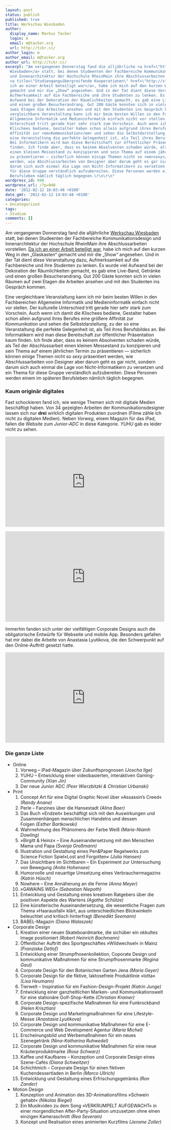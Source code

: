 ```yaml
---
layout: post
status: publish
published: true
title: Werkschau Wiesbaden
author:
  display_name: Markus Tacker
  login: m
  email: m@tacker.org
  url: http://tckr.cc/
author_login: m
author_email: m@tacker.org
author_url: http://tckr.cc/
excerpt: "Am vergangenen Donnerstag fand die alljährliche <a href=\"http://www.werkschau-wiesbaden.de/\">Werkschau
  Wiesbaden</a> statt, bei denen Studeenten der Fachbereiche Kommunikationsdesign
  und Innenarchitektur der Hochschule RheinMain ihre Abschlussarbeiten vorstellen.
  <a title=\"Studiengangsübergreifende Kooperationen\" href=\"http://studium.coderbyheart.de/studiengangsubergreifende-kooperationen\">Da
  ich an einer Arbeit beteiligt war</a>, habe ich mich auf den kurzen Weg in den „Glaskasten“
  gemacht und mir die „Show“ angesehen. Und in der Tat dient diese Veranstaltung dazu,
  Aufmerksamkeit auf die Fachbereiche und ihre Studenten zu lenken. Es wurde viel
  Aufwand bei der Dekoration der Räumlichkeiten gemacht, es gab eine Live-Band, Getränke
  und einen großen Besucherandrang. Gut 200 Gäste konnten sich in vielen Räumen auf
  zwei Etagen die Arbeiten ansehen und mit den Studenten ins Gespräch kommen.\r\n\r\nEine
  vergleichbare Veranstaltung kann ich mir beim besten Willen in den Fachbereichen
  Allgemeine Informatik und Medieninformatik einfach nicht vor stellen. Der kulturelle
  Unterschied tritt gerade hier sehr stark zum Vorschein. Auch wenn ich damit die
  Klischees bediene, Gestalter haben schon allein aufgrund ihres Berufes eine größere
  Affinität zur <em>Kommunikation</em> und sehen die Selbstdarstellung, zu der so
  eine Veranstaltung die perfekte Gelegenheit ist, als Teil ihres Berufsbildes an.
  Bei Informatikern wird man diese Bereitschaft zur öffentlicher Präsentation kaum
  finden. Ich finde aber, dass es keinem Absolventen schaden würde, als Teil der Abschlussarbeit
  einen kleinen Messestand zu konzipieren und sein Thema auf einem jährlichen Termin
  zu präsentieren — sicherlich können einige Themen nicht so <em>sexy</em> präsentiert
  werden, wie Abschlussarbeiten von Designer aber darum geht es gar nicht, sondern
  darum sich auch einmal die Lage von Nicht-Informatikern zu versetzen und ein Thema
  für diese Gruppe verständlich aufzubereiten. Diese Personen werden einem im späteren
  Berufsleben nämlich täglich begegnen.\r\n\r\n"
wordpress_id: 940
wordpress_url: /?p=940
date: '2012-02-12 16:03:48 +0100'
date_gmt: '2012-02-12 14:03:48 +0100'
categories:
- Uncategorized
tags:
- Studium
comments: []
---
```

<p>Am vergangenen Donnerstag fand die alljährliche <a href="http://www.werkschau-wiesbaden.de/">Werkschau Wiesbaden</a> statt, bei denen Studeenten der Fachbereiche Kommunikationsdesign und Innenarchitektur der Hochschule RheinMain ihre Abschlussarbeiten vorstellen. <a title="Studiengangsübergreifende Kooperationen" href="http://studium.coderbyheart.de/studiengangsubergreifende-kooperationen">Da ich an einer Arbeit beteiligt war</a>, habe ich mich auf den kurzen Weg in den „Glaskasten“ gemacht und mir die „Show“ angesehen. Und in der Tat dient diese Veranstaltung dazu, Aufmerksamkeit auf die Fachbereiche und ihre Studenten zu lenken. Es wurde viel Aufwand bei der Dekoration der Räumlichkeiten gemacht, es gab eine Live-Band, Getränke und einen großen Besucherandrang. Gut 200 Gäste konnten sich in vielen Räumen auf zwei Etagen die Arbeiten ansehen und mit den Studenten ins Gespräch kommen.</p>
<p>Eine vergleichbare Veranstaltung kann ich mir beim besten Willen in den Fachbereichen Allgemeine Informatik und Medieninformatik einfach nicht vor stellen. Der kulturelle Unterschied tritt gerade hier sehr stark zum Vorschein. Auch wenn ich damit die Klischees bediene, Gestalter haben schon allein aufgrund ihres Berufes eine größere Affinität zur <em>Kommunikation</em> und sehen die Selbstdarstellung, zu der so eine Veranstaltung die perfekte Gelegenheit ist, als Teil ihres Berufsbildes an. Bei Informatikern wird man diese Bereitschaft zur öffentlicher Präsentation kaum finden. Ich finde aber, dass es keinem Absolventen schaden würde, als Teil der Abschlussarbeit einen kleinen Messestand zu konzipieren und sein Thema auf einem jährlichen Termin zu präsentieren — sicherlich können einige Themen nicht so <em>sexy</em> präsentiert werden, wie Abschlussarbeiten von Designer aber darum geht es gar nicht, sondern darum sich auch einmal die Lage von Nicht-Informatikern zu versetzen und ein Thema für diese Gruppe verständlich aufzubereiten. Diese Personen werden einem im späteren Berufsleben nämlich täglich begegnen.</p>
<p><a id="more"></a><a id="more-940"></a></p>
<h3 class="textimage">Kaum originär digitales</h3>
<p>Fast schockieren fand ich, wie wenige Themen sich mit digitale Medien beschäftigt haben. Von 34 gezeigten Arbeiten der Kommunikationsdesigner lassen sich nur <strong>drei</strong> wirklich digitalen Produkten zuordnen (Filme zähle ich nicht zu digitalen Medien). Neben <em>Vorweg</em>, einem Magazin für das iPad, fallen die Website zum <em>Junior-ADC</em> in diese Kategorie. <em>YUHU</em> gab es leider nicht zu sehen.</p>
<p><iframe src="http://www.youtube.com/embed/MV93edu3N5w?rel=0" frameborder="0" width="500" height="284"></iframe></p>
<p><iframe src="http://www.youtube.com/embed/e_3kZNEHqqk?rel=0" frameborder="0" width="500" height="284"></iframe></p>
<p>Immerhin fanden sich unter der vielfältigen Corporate Designs auch die obligatorische Entwürfe für Webseite und mobile App. Besonders gefallen hat mir dabei die Arbeite von Anastasia Lyutikova, die den Schwerpunkt auf den Online-Auftritt gesetzt hatte.</p>
<p><iframe src="http://www.youtube.com/embed/jElV7H_KXoY?rel=0" frameborder="0" width="500" height="284"></iframe></p>
<h3 class="textimage">Die ganze Liste</h3>
<ul>
<li>Online
<ol>
<li>Vorweg – iPad-Magazin über Zukunftsprognosen <em>(Joscha Ilge)</em></li>
<li>YUHU – Entwicklung einer videobasierten, interaktiven Gaming-Community <em>(Xian Jin)</em></li>
<li>Der neue Junior ADC <em>(Peer Wierzbitzki &amp; Christian Urbanski)</em></li>
</ol>
</li>
<li>Print
<ol>
<li>Concept Art für eine Digital Graphic Novel über »Assassin’s Creed« <em>(Randy Anane)</em></li>
<li>Perle – Fanzines über die Hansestadt <em>(Alina Baer)</em></li>
<li>Das Buch »Endzeit« beschäftigt sich mit den Auswirkungen und Zusammenhängen menschlichen Handelns und dessen Folgen <em>(Esther Bartkowski)</em></li>
<li>Wahrnehmung des Phänomens der Farbe Weiß <em>(Marie-Niamh Dowling)</em></li>
<li>»Birgitt &amp; Heinz« – Eine Auseinandersetzung mit den Menschen Mama und Papa <em>(Svenja Großmann)</em></li>
<li>Illustration und Gestaltung eines Pen&amp;Paper Regelwerks zum Science Fiction Spiel»Lost and Forgotten« <em>(Julia Hansen)</em></li>
<li>Das Unsichtbare im Sichtbaren – Ein Experiment zur Untersuchung von Bewegung <em>(Anita Hohensee)</em></li>
<li>Humorvolle und neuartige Umsetzung eines Verbrauchermagazins <em>(Katrin Hüsch)</em></li>
<li>Nowhere – Eine Annäherung an die Ferne <em>(Anna Meyer)</em></li>
<li>»GAWAINS WEG« <em>(Sebastian Niepoth)</em></li>
<li>Entwicklung und Gestaltung eines kreativen Ratgebers über die positiven Aspekte des Wartens <em>(Agathe Schütze)</em></li>
<li>Eine künstlerische Auseinandersetzung, die wesentliche Fragen zum Thema »Haarausfall« klärt, aus unterschiedlichen Blickwinkeln beleuchtet und kritisch hinterfragt <em>(Benedikt Seemann)</em></li>
<li>BABEL-Magazin <em>(Diana Walaszek)</em></li>
</ol>
</li>
<li>Corporate Design
<ol>
<li>Kreation einer neuen Skateboardmarke, die sichüber ein okkultes Image positioniert <em>(Robert Heinrich Bachmann)</em></li>
<li>Öffentlicher Auftritt des Sportgeschäftes »Wildwechsel« in Mainz <em>(Franziska Detlof)</em></li>
<li>Entwicklung einer Strumpfhosenkollektion, Coporate Design und kommunikative Maßnahmen für eine Strumpfhosenmarke <em>(Regina Gaul)</em></li>
<li>Corporate Design für den Botanischen Garten Jena <em>(Maria Geyer)</em></li>
<li>Corporate Design für die fiktive, laktosefreie Produktlinie »lotta« <em>(Lisa Heumann)</em></li>
<li>Tierwelt – Inspiration für ein Fashion-Design-Projekt <em>(Katrin Junge)</em></li>
<li>Entwicklung einer ganzheitlichen Marken- und Kommunikationswelt für eine stationäre Golf-Shop-Kette <em>(Christian Kramer)</em></li>
<li>Corporate Design-spezifische Maßnahmen für eine Funkrockband <em>(Helen Krisztian)</em></li>
<li>Corporate Design und Marketingmaßnahmen für eine Lifestyle-Messe <em>(Anastasia Lyutikova)</em></li>
<li>Corporate Design und kommunikative Maßnahmen für eine E-Commerce und Web Development Agentur <em>(Maria Michel)</em></li>
<li>Erscheinungsbild und Werbemaßnahmen für ein neues Szenegetränk <em>(Nina-Katharina Ruhwedel)</em></li>
<li>Corporate Design und kommunikative Maßnahmen für eine neue Kräuterproduktmarke <em>(Rose Schwarz)</em></li>
<li>Kaffee und Kaufbares – Konzeption und Corporate Design eines Szene-Cafés <em>(Diana Schweitzer)</em></li>
<li>Schichtmich – Corporate Design für einen fiktiven Kuchendessertladen in Berlin <em>(Marco Ullrich)</em></li>
<li>Entwicklung und Gestaltung eines Erfrischungsgetränks <em>(Ron Zander)</em></li>
</ol>
</li>
<li>Motion Design
<ol>
<li>Konzeption und Animation des 3D-Animationsfilms »Schwein gehabt« <em>(Nikolas Biegel)</em></li>
<li>Ein Musikvideo zu dem Song »VERKRUMPELT AUFGEWACHT« in einer morgendlichen After-Party-Situation umzusetzen ohne einen einzigen Kameraschnitt <em>(Rea Severain)</em></li>
<li>Konzept und Realisation eines animierten Kurzfilms <em>(Jerome Zoller)</em></li>
</ol>
</li>
</ul>
